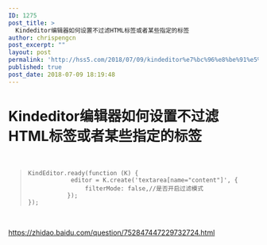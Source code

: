 ```yaml
---
ID: 1275
post_title: >
  Kindeditor编辑器如何设置不过滤HTML标签或者某些指定的标签
author: chrispengcn
post_excerpt: ""
layout: post
permalink: 'http://hss5.com/2018/07/09/kindeditor%e7%bc%96%e8%be%91%e5%99%a8%e5%a6%82%e4%bd%95%e8%ae%be%e7%bd%ae%e4%b8%8d%e8%bf%87%e6%bb%a4html%e6%a0%87%e7%ad%be%e6%88%96%e8%80%85%e6%9f%90%e4%ba%9b%e6%8c%87%e5%ae%9a%e7%9a%84%e6%a0%87/'
published: true
post_date: 2018-07-09 18:19:48
---
```

<h1><span class="ask-title ">Kindeditor编辑器如何设置不过滤HTML标签或者某些指定的标签</span></h1>
&nbsp;
<blockquote>
<div class="line number1 index0 alt2"><code class="html plain">KindEditor.ready(function (K) {</code></div>
<div class="line number2 index1 alt1"><code class="html spaces">            </code><code class="html plain">editor = K.create('textarea[name="content"]', {</code></div>
<div class="line number3 index2 alt2"><code class="html spaces">                </code><code class="html plain">filterMode: false,//是否开启过滤模式</code></div>
<div class="line number4 index3 alt1"><code class="html spaces">           </code><code class="html plain">});</code></div>
<div class="line number5 index4 alt2"><code class="html plain">});</code></div></blockquote>
&nbsp;

https://zhidao.baidu.com/question/752847447229732724.html

&nbsp;